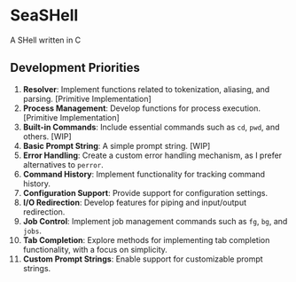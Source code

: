 # SeaSHell
A SHell written in C

## Development Priorities

1. **Resolver**: Implement functions related to tokenization, aliasing, and parsing. [Primitive Implementation]
2. **Process Management**: Develop functions for process execution. [Primitive Implementation]
3. **Built-in Commands**: Include essential commands such as `cd`, `pwd`, and others. [WIP]
4. **Basic Prompt String**: A simple prompt string. [WIP]
5. **Error Handling**: Create a custom error handling mechanism, as I prefer alternatives to `perror`.
6. **Command History**: Implement functionality for tracking command history.
7. **Configuration Support**: Provide support for configuration settings.
8. **I/O Redirection**: Develop features for piping and input/output redirection.
9. **Job Control**: Implement job management commands such as `fg`, `bg`, and `jobs`.
10. **Tab Completion**: Explore methods for implementing tab completion functionality, with a focus on simplicity.
11. **Custom Prompt Strings**: Enable support for customizable prompt strings.

